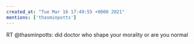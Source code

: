 ```yaml
---
created_at: "Tue Mar 16 17:49:55 +0000 2021"
mentions: ['thasminpotts']
---
```


RT @thasminpotts: did doctor who shape your morality or are you normal